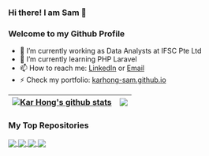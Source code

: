 ### Hi there! I am Sam 👋
### Welcome to my Github Profile

- 🔭 I’m currently working as Data Analysts at IFSC Pte Ltd
- 🌱 I’m currently learning PHP Laravel
- 📫 How to reach me: [LinkedIn](https://www.linkedin.com/in/karhong96/) or [Email](mailto:karhongsam@gmail.com)
- ⚡ Check my portfolio: [karhong-sam.github.io](https://karhong-sam.github.io/)

| <a href="https://github.com/anuraghazra/github-readme-stats"><img align="center" src="https://github-readme-stats.vercel.app/api?username=karhong-sam&show_icons=true&include_all_commits=true&count_private=true&theme=radical&hide_border=true" alt="Kar Hong's github stats" /></a> | <a href="https://github.com/anuraghazra/github-readme-stats"><img align="center" src="https://github-readme-stats.vercel.app/api/top-langs/?username=karhong-sam&layout=compact&theme=radical&hide_border=true" /></a> |
| ------------- | ------------- |

<!-- [![willianrod's wakatime stats](https://github-readme-stats.vercel.app/api/wakatime?username=karhong-sam)](https://github.com/anuraghazra/github-readme-stats) -->

### My Top Repositories

<a href="https://github.com/karhong-sam/pick-and-place-with-icl-ur5-robotiq-gripper">
  <img align="center" src="https://github-readme-stats.vercel.app/api/pin/?username=karhong-sam&repo=pick-and-place-with-icl-ur5-robotiq-gripper&theme=radical" />
</a>
<a href="https://github.com/karhong-sam/bike-share-analysis">
  <img align="center" src="https://github-readme-stats.vercel.app/api/pin/?username=karhong-sam&repo=bike-share-analysis&theme=radical" />
</a>
<a href="https://github.com/karhong-sam/pytorch-flask-tutorial">
  <img align="center" src="https://github-readme-stats.vercel.app/api/pin/?username=karhong-sam&repo=pytorch-flask-tutorial&theme=radical" />
</a>
<a href="https://github.com/karhong-sam/cracks-image-classification-tensorflow">
  <img align="center" src="https://github-readme-stats.vercel.app/api/pin/?username=karhong-sam&repo=cracks-image-classification-tensorflow&theme=radical" />
</a>

<!--
**karhong-sam/karhong-sam** is a ✨ _special_ ✨ repository because its `README.md` (this file) appears on your GitHub profile.

Here are some ideas to get you started:

- 🔭 I’m currently working on ...
- 🌱 I’m currently learning ...
- 👯 I’m looking to collaborate on ...
- 🤔 I’m looking for help with ...
- 💬 Ask me about ...
- 📫 How to reach me: ...
- 😄 Pronouns: ...
- ⚡ Fun fact: ...
-->
